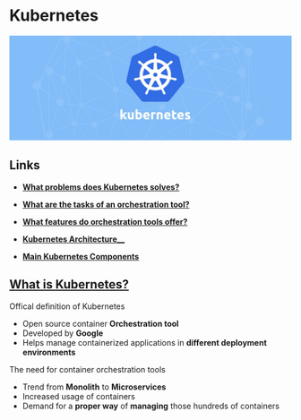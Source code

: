 ﻿# Kubernetes

![Kubernetes logo](./k8s-images/k8s-logo.jpeg)

## Links

- __[What problems does Kubernetes solves?](./What-problems-does-Kubernetes-solves/README.md)__

- __[What are the **tasks** of an orchestration tool?](./tasks-of-orchestration-tool/README.md)__

- __[What features do orchestration tools offer?](./feature-of-orchestration-tools/README.md)__

- __[Kubernetes Architecture__](./Kubernetes_Architecture/README.md)__

- __[Main Kubernetes Components](./main-kubernetes-components/README.md)__


## __[What is Kubernetes?](https://kubernetes.io/docs/concepts/overview/what-is-kubernetes/)__

Offical definition of Kubernetes

- Open source container **Orchestration tool**
- Developed by **Google**
- Helps manage containerized applications in **different deployment environments**

The need for container orchestration tools

- Trend from **Monolith** to **Microservices**
- Increased usage of containers
- Demand for a **proper way** of **managing** those hundreds of containers
